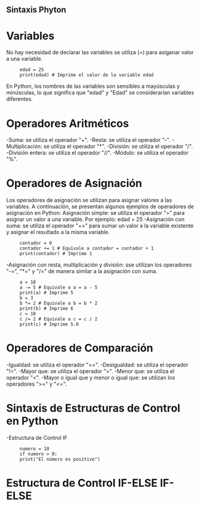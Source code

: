 ## Sintaxis Phyton

# Variables

No hay necesidad de declarar las variables se utiliza (=)
para asiganar valor a una variable.

```
     edad = 25
     print(edad) # Imprime el valor de la variable edad
```

En Python, los nombres de las variables son sensibles a mayúsculas y
minúsculas, lo que significa que "edad" y "Edad" se considerarían
variables diferentes.

# Operadores Aritméticos

-Suma: se utiliza el operador "+".
-Resta: se utiliza el operador "-".
-Multiplicación: se utiliza el operador "\*".
-División: se utiliza el operador "/".
-División entera: se utiliza el operador "//".
-Módulo: se utiliza el operador "%".

# Operadores de Asignación

Los operadores de asignación se utilizan para asignar valores a las
variables. A continuación, se presentan algunos ejemplos de operadores
de asignación en Python:
Asignación simple: se utiliza el operador "=" para asignar un valor a una
variable. Por ejemplo:
edad = 25
-Asignación con suma: se utiliza el operador "+=" para sumar un valor a
la variable existente y asignar el resultado a la misma variable.

```
     contador = 0
     contador += 1 # Equivale a contador = contador + 1
     print(contador) # Imprime 1
```

-Asignación con resta, multiplicación y división: sse utilizan los
operadores "-=", "\*=" y "/=" de manera similar a la asignación con suma.

```
     a = 10
     a -= 5 # Equivale a a = a - 5
     print(a) # Imprime 5
     b = 3
     b *= 2 # Equivale a b = b * 2
     print(b) # Imprime 6
     c = 10
     c /= 2 # Equivale a c = c / 2
     print(c) # Imprime 5.0

```
# Operadores de Comparación
-Igualdad: se utiliza el operador "==".
-Desigualdad: se utiliza el operador "!=".
-Mayor que: se utiliza el operador ">".
-Menor que: se utiliza el operador "<".
-Mayor o igual que y menor o igual que: se utilizan
los operadores ">=" y "<=". 

# Sintaxis de Estructuras de Control en Python
-Estructura de Control IF
```
     numero = 10
     if numero > 0:
     print("El número es positivo")

```
# Estructura de Control IF-ELSE IF-ELSE
